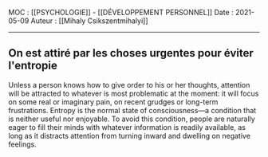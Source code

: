 MOC : [[PSYCHOLOGIE]] - [[DÉVELOPPEMENT PERSONNEL]]
Date : 2021-05-09
Auteur : [[Mihaly Csikszentmihalyi]]
***

## On est attiré par les choses urgentes pour éviter l'entropie
Unless a person knows how to give order to his or her thoughts, attention will be attracted to whatever is most problematic at the moment: it will focus on some real or imaginary pain, on recent grudges or long-term frustrations. Entropy is the normal state of consciousness—a condition that is neither useful nor enjoyable. To avoid this condition, people are naturally eager to fill their minds with whatever information is readily available, as long as it distracts attention from turning inward and dwelling on negative feelings.